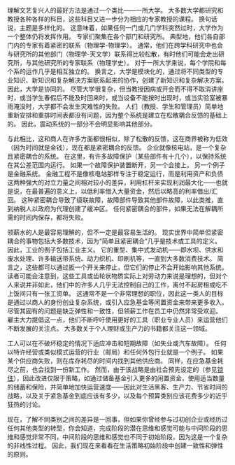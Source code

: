 理解文艺复兴人的最好方法是通过一个类比——一所大学。
大多数大学都研究和教授各种各样的科目，这些科目又进一步分为相应的专家教授的课程。
换句话说，主题是多样化的。
这意味着，如果任何一门或几门学科突然过时，大学作为一个整体仍将发挥作用。
专家们聚集在各个部门和研究所。
典型地，他们各自部门内的专家有着紧密的联系（物理学-物理学）。
通常，他们在跨学科研究中也会与研究所的其他部门（物理学-天文学）联系得比较松散，有时他们可能会走出研究所，与其他研究所的专家联系（物理学史）。
对于一所大学来说，每个学院和每个系的运作几乎是相互独立的。
换言之，大学是模块化的，通过将不同类型的专业知识、新知识和复杂解决方案联系起来的协作，创建了新知识和复杂解决方案。
因此，大学是协同的。
尽管大学很复杂，但当教授因病或开会而不得不取消讲座时，或当学生春假后不能及时回来时，或当设备不能按时出现时，或当实验室被暴雨淹没时，大学都不会发生灾难性的失败。
人们（教授、学生和管理员）简单地重新安排和重排时间表都没有问题，因为整个系统是建立在松散耦合反馈的基础上的。
因此，震动系统的一部分不会明显影响其他部分。

与此相比，这和商人在许多方面都很相似，除了松散的反馈，这在商界被称为低效（因为时间就是金钱），现在都是紧密耦合的反馈。
企业就像核电站，是一个复杂且紧密耦合的系统。
在这里，有许多故障保护（某些部件有十几个），以保持系统在其公差范围内运行。
如果一个故障保护装置断开，另一个会接上。
另一个例子是金融系统。
金融工程不是像核电站那样专注于稳定运行，而是利用资产和负债这两种强大的对立力量之间相对较小的差异，利用杠杆来实现利润最大化——也就是说，在最普遍的意义上，以低利率借入大量资金，然后以略高的利率借出/汇回。
这种紧密耦合导致了级联故障，故障部件导致其他部件故障，以此类推，直到纳税人以政府为代理创建了缓冲区。
任何紧密耦合的部件，如果无法在解耦所需的时间内保存，都将失败。

领薪水的人是最容易理解的，但不一定是最容易生活的。
现实世界中简单但紧密耦合的事物包括大多数技术，因为“简单且紧密耦合”几乎是技术或工具的定义。
因此，工业的例子包括工业主义。
它的重型、集中式发动机——即水坝、供水和废水处理、许多输送带系统、动力织机、印刷机等，一直到大多数消费技术。
简言之，这些都可以通过扳一个开关来停止，但它们的停止不会开始影响其他系统。
读者可能会注意到，这些工具或齿轮状物质实际上对劳动力来说是理想的，但对个人来说并非如此，他们中的许多人几乎无法控制自己的工作，离付不起房租或吃不上饭间只有一张工资单。
这通常不是一个非常理想的职位，因此这一类人的目标是通过以商人的身份创业复杂系统，或引入应急基金等闲置资金来带来更多收入。
尽管其固有的问题是缺乏弹性和一致性，但领薪工作在员工中仍然非常受欢迎。
雇主大力提倡这一点，他们不断呼吁使用更好的工具（职业专业人员）来运营他们不断发展的关注点。
大多数关于个人理财或生产力的书籍都关注这一领域。

工人可以在不破坏稳定的情况下适应冲击和短期故障（如失业或汽车故障）。
任何以特许经营或类似模式运营的行业（邮局）和任何外包行业就是一个例子。
如果某个供应商失败，则在库存耗尽的时间内找到其他供应商。
同样，在应急基金耗尽之前，也会找到一份新工作。
然而，由于该战略是由社会预先设定的（参见[锁住]()），因此改进仅限于策略，如通过储备基金引入更多的闲置资金，使用适当数量的储蓄和保险，并简单地加快运营速度——因此对生活黑客、生产力、节省时间的战略，以及关于紧急基金到底应该有多少，以及每个预算类别应该花费多少的近乎狂热的讨论。

现在，了解不同类别之间的差异是一回事，但如果你曾经参与过初创企业或经历过任何其他类型的转型，你会知道，完成阶段的潜在思维和感觉可能与中间阶段的思维和感觉非常不同，中间阶段的思维和感觉也不同于初始阶段，因为这是一个复杂的非线性过程。
因此，我们现在来看看在生活策略初始阶段中创建一致性和弹性的原则。
